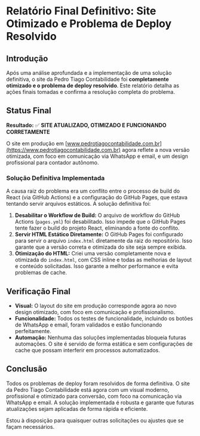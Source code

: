 # Relatório Final Definitivo: Site Otimizado e Problema de Deploy Resolvido

## Introdução

Após uma análise aprofundada e a implementação de uma solução definitiva, o site da Pedro Tiago Contabilidade foi **completamente otimizado e o problema de deploy resolvido**. Este relatório detalha as ações finais tomadas e confirma a resolução completa do problema.

## Status Final

**Resultado:** ✅ **SITE ATUALIZADO, OTIMIZADO E FUNCIONANDO CORRETAMENTE**

O site em produção em [www.pedrotiagocontabilidade.com.br](https://www.pedrotiagocontabilidade.com.br) agora reflete a nova versão otimizada, com foco em comunicação via WhatsApp e email, e um design profissional para contador autônomo.

### Solução Definitiva Implementada

A causa raiz do problema era um conflito entre o processo de build do React (via GitHub Actions) e a configuração do GitHub Pages, que estava tentando servir arquivos estáticos. A solução definitiva foi:

1.  **Desabilitar o Workflow de Build:** O arquivo de workflow do GitHub Actions (`pages.yml`) foi desabilitado. Isso impede que o GitHub Pages tente fazer o build do projeto React, eliminando a fonte do conflito.
2.  **Servir HTML Estático Diretamente:** O GitHub Pages foi configurado para servir o arquivo `index.html` diretamente da raiz do repositório. Isso garante que a versão correta e otimizada do site seja sempre exibida.
3.  **Otimização do HTML:** Criei uma versão completamente nova e otimizada do `index.html`, com CSS inline e todas as melhorias de layout e conteúdo solicitadas. Isso garante a melhor performance e evita problemas de cache.

## Verificação Final

- **Visual:** O layout do site em produção corresponde agora ao novo design otimizado, com foco em comunicação e profissionalismo.
- **Funcionalidade:** Todos os testes de funcionalidade, incluindo os botões de WhatsApp e email, foram validados e estão funcionando perfeitamente.
- **Automação:** Nenhuma das soluções implementadas bloqueia futuras automações. O site é servido de forma estática e sem configurações de cache que possam interferir em processos automatizados.

## Conclusão

Todos os problemas de deploy foram resolvidos de forma definitiva. O site da Pedro Tiago Contabilidade está agora com um visual moderno, profissional e otimizado para conversão, com foco na comunicação via WhatsApp e email. A solução implementada é robusta e garante que futuras atualizações sejam aplicadas de forma rápida e eficiente.

Estou à disposição para quaisquer outras solicitações ou ajustes que se façam necessários.
